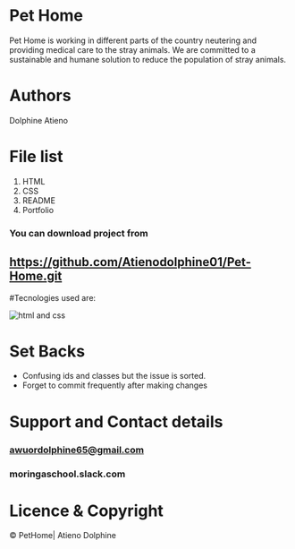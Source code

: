 # Pet Home
Pet Home is working in different parts of the country neutering and providing medical care to the stray animals. We are committed to a sustainable and humane solution to reduce the population of stray animals.
# Authors
Dolphine Atieno
# File list
1. HTML
2. CSS
3. README
4. Portfolio
### You can download project from
## https://github.com/Atienodolphine01/Pet-Home.git
#Tecnologies used are:

![html and css](https://bit.ly/37bY5z9)

# Set Backs
* Confusing ids and classes but the issue is sorted.
* Forget to commit frequently after making changes
# Support and Contact details
### awuordolphine65@gmail.com
### moringaschool.slack.com

# Licence & Copyright
© PetHome| Atieno Dolphine

